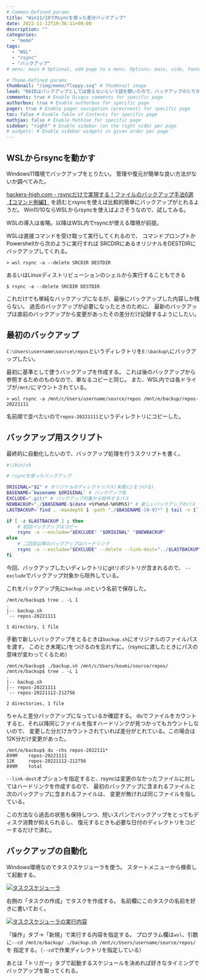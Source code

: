```yaml
---
# Common-Defined params
title: "Win11/10でRsyncを使った差分バックアップ"
date: 2022-11-12T19:36:11+09:00
description: ""
categories:
  - "memo"
tags:
  - "WSL"
  - "rsync"
  - "バックアップ"
# menu: main # Optional, add page to a menu. Options: main, side, footer

# Theme-Defined params
thumbnail: "/img/memo/floppy.svg" # Thumbnail image
lead: "RAIDはバックアップとしては使えないという話を聞いたので、バックアップのとりかたを調べてみる。" # Lead text
comments: true # Enable Disqus comments for specific page
authorbox: true # Enable authorbox for specific page
pager: true # Enable pager navigation (prev/next) for specific page
toc: false # Enable Table of Contents for specific page
mathjax: false # Enable MathJax for specific page
sidebar: "right" # Enable sidebar (on the right side) per page
# widgets: # Enable sidebar widgets in given order per page
---
```


## WSLからrsyncを動かす

Windows11環境でバックアップをとりたい。
管理や復元が簡単な良い方法がないか調べてみた。

[hackers-high.com - rsyncだけで実現する！ファイルのバックアップ手法6選 【コマンド例編】](https://hackers-high.com/linux/rsync-backup-part2/)
を読むとrsyncを使えば比較的簡単にバックアップがとれるようだ。
Win11/10ならWSLからrsyncを使えばよさそうなので、試してみる。

WSLの導入は省略。以降はWSL内でrsyncが使える環境が前提。

WSLは直接コマンドを受け取って実行してくれるので、
コマンドプロンプトかPowershellから次のように実行すれば
SRCDIRにあるオリジナルをDESTDIRにバックアップしてくれる。

```console
> wsl rsync -a --delete SRCDIR DESTDIR
```

あるいはLinuxディストリビューションのシェルから実行することもできる

```console
$ rsync -a --delete SRCDIR DESTDIR
```

これだけでも単純なバックアップになるが、最後にバックアップした内容しか残らない。
過去のバックアップが必要になったときのために、
最新のバックアップは直前のバックアップから変更があったその差分だけ記録するようにしたい。

## 最初のバックアップ

`C:\Users\username\source\repos`というディレクトリを`E:\backup\`にバックアップしたい。

最初に基準として使うバックアップを作成する。
これは後のバックアップから参照するためのものなので、単なるコピーと同じ。
また、WSL内では各ドライブが`/mnt/`にマウントされている。

```console
> wsl rsync -a /mnt/c/Users/username/source/repos /mnt/e/backup/repos-20221111
```

名前順で並べたいので`repos-20221111`というディレクトリにコピーした。

## バックアップ用スクリプト

最終的に自動化したいので、バックアップ処理を行うスクリプトを書く。

```sh
#!/bin/sh

# rsyncを使ったバックアップ

ORIGINAL="$1" # オリジナルのディレクトリパス(末尾に/をつける)
BASENAME=`basename $ORIGINAL` # バックアップ名
EXCLUDE=".git/" # バックアップ対象から除外するパス
NEWBACKUP="./$BASENAME-$(date +%Y%m%d-%H%M%S)" # 新しいバックアップのパス
LASTBACKUP=`find . -maxdepth 1 -path "./$BASENAME-[0-9]*" | tail -n 1`

if [ -z $LASTBACKUP ] ; then
	# 初回バックアップはコピー
	rsync -a --exclude="$EXCLUDE" "$ORIGINAL" "$NEWBACKUP"
else
	# 二回目以降のバックアップはハードリンク
	rsync -a --exclude="$EXCLUDE" --delete --link-dest="../$LASTBACKUP" "$ORIGINAL" "$NEWBACKUP"
fi
```

今回、バックアップしたいディレクトリにgitリポジトリが含まれるので、
`--exclude`でバックアップ対象から除外している。

これをバックアップ先に`backup.sh`という名前で保存した。

```console
/mnt/e/backup$ tree . -L 1
.
|-- backup.sh
`-- repos-20221111

1 directory, 1 file
```

手動で新しいバックアップをとるときは`backup.sh`にオリジナルのファイルパスを渡す。
このとき末尾に/をつけるのを忘れずに。（rsyncに渡したときにパスの意味が変わってくるため）

```console
/mnt/e/backup$ ./backup.sh /mnt/c/Users/koumi/source/repos/
/mnt/e/backup$ tree . -L 1
.
|-- backup.sh
|-- repos-20221111
`-- repos-20221112-212756

2 directories, 1 file
```

ちゃんと差分バックアップになっているか確認する。
duでファイルをカウントすると、それ以降同じファイルを指すハードリンクが見つかってもカウントしないので、
変更した分だけカウントされていれば差分がとれている。この場合は12K分だけ変更があった。

```console
/mnt/e/backup$ du -chs repos-2022111*
899M    repos-20221111
12K     repos-20221112-212756
899M    total
```

`--link-dest`オプションを指定すると、rsyncは変更のなかったファイルに対してはハードリンクを作成するので、
最初のバックアップに含まれるファイルと次のバックアップに含まれるファイルは、
変更が無ければ同じファイルを指している。

この方法なら過去の状態も保持しつつ、短いスパンでバックアップをとってもディスク消費が抑えられるし、
復元するときも必要な日付のディレクトリをコピーするだけで済む。

## バックアップの自動化

Windows環境なのでタスクスケジューラを使う。
スタートメニューから検索して起動する。

[![タスクスケジューラ](/img/memo/task-scheduler.png)](/img/memo/task-scheduler.png)

右側の「タスクの作成」でタスクを作成する。
名前欄にこのタスクの名前を好きに書いておく。

[![タスクスケジューラの実行内容](/img/memo/task-scheduler-operation.png)](/img/memo/task-scheduler-operation.png)

「操作」タブ→「新規」で実行する内容を指定する。
プログラム欄は`wsl`、引数に`--cd /mnt/e/backup/ ./backup.sh /mnt/c/Users/username/source/repos/`を
指定する。（`--cd`で作業ディレクトリを指定している）

あとは「トリガー」タブで起動するスケジュールを決めれば好きなタイミングでバックアップを取ってくれる。